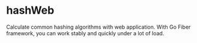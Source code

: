 # hashWeb
Calculate common hashing algorithms with web application. With Go Fiber framework, you can work stably and quickly under a lot of load.
